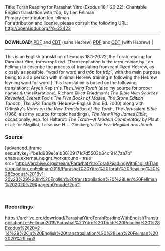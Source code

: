 <html>
<head></head>
<body>
Title: Torah Reading for Parashat Yitro (Exodus 18:1-20:22): Chantable English translation with trōp, by Len Fellman<br />
Primary contributor: len.fellman<br />
For attribution and license, please consult the following URL: <a href="http://opensiddur.org/?p=23422">http://opensiddur.org/?p=23422</a>
<p />
<hr />

<strong>DOWNLOAD:</strong> 
<a href="https://archive.org/download/ParashatYitroTorahReadingWithEnglishTranstropilationLenFellman2019/ParashatYitroTorahReadingexodus18v1-20v23InEnglishTranstropilationlenFellman2020-EnglishOnly.pdf">PDF</a> and <a href="https://archive.org/download/ParashatYitroTorahReadingWithEnglishTranstropilationLenFellman2019/ParashatYitroTorahReadingexodus18v1-20v23InEnglishTranstropilationlenFellman2020-EnglishOnly.odt">ODT</a> (sans Hebrew) 
<a href="https://archive.org/download/ParashatYitroTorahReadingWithEnglishTranstropilationLenFellman2019/Parashat%20Yitro%20Torah%20Reading%20%28Exodus%2018v1-20v23%29%20in%20English%20transtropilation%20%28Len%20Fellman%202020%29.pdf">PDF</a> and <a href="https://archive.org/download/ParashatYitroTorahReadingWithEnglishTranstropilationLenFellman2019/ParashatYitroTorahReadingexodus18v1-20v23InEnglishTranstropilationlenFellman2020.odt">ODT</a> (with Hebrew) |

<hr />

This is an English translation of Exodus 18:1-20:22, the Torah reading for Parashat Yitro, transtropilized. (Transtropilation is the term coined by Len Fellman to describe the process of translating from cantillized Hebrew, as closely as possible, “word for word and <em>trōp</em> for <em>trōp</em>”, with the main purpose being to aid a person with minimal Hebrew training in following the Hebrew leyning word for word.) This translation is based on the following translations: Aryeh Kaplan's <em>The Living Torah</em> (also my source for proper names &amp; transliterations), Richard Elliott Friedman's <em>The Bible With Sources Revealed</em>, Everett Fox's <em>The Five Books of Moses</em>, <em>The Stone Edition Tanach</em>, <em>The JPS Tanakh</em> (Hebrew-English 2nd Ed. 2000) along with Orlinsky's <em>Notes on the New Translation of the Torah</em>, <em>The Jerusalem Bible</em> (1966, also my source for topic headings), <em>The New King James Bible</em>; occasionally, esp. for Haftarot: <em>The Torah—A Modern Commentary</em> by Plaut et al; for Megillot, I also use H.L. Ginsberg's <em>The Five Megillot and Jonah</em>.

<h3>Source</h3>

[advanced_iframe securitykey="be1d939e6a1b36109171c7d5503b34cf9147aa7b" enable_external_height_workaround="true" src="https://archive.org/stream/ParashatYitroTorahReadingWithEnglishTranstropilationLenFellman2019/Parashat%20Yitro%20Torah%20Reading%20%28Exodus%2018v1-20v23%29%20in%20English%20transtropilation%20%28Len%20Fellman%202020%29#page/n0/mode/2up"]

&nbsp;

<h3>Recordings</h3>

https://archive.org/download/ParashatYitroTorahReadingWithEnglishTranstropilationLenFellman2019/Parashat%20Yitro%20Torah%20Reading%20%28Exodus%2020v2-14%29%20in%20English%20transtropilation%20%28Len%20Fellman%202020%29.mp3

<hr />

&nbsp;
</body>
</html>